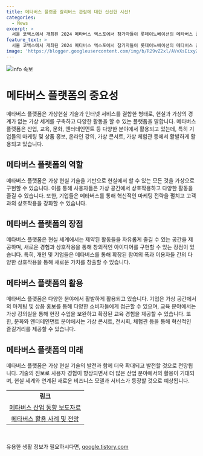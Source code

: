 ```yaml
---
title: 메타버스 플랫폼 칼리버스 관람에 대한 신선한 시선!
categories:
  - News
excerpt: >
  서울 코엑스에서 개최된 2024 메타버스 엑스포에서 참가자들이 롯데이노베이션의 메타버스 플랫폼 칼리버스를 열정적으로 관람하고 있다.
feature_text: >
  서울 코엑스에서 개최된 2024 메타버스 엑스포에서 참가자들이 롯데이노베이션의 메타버스 플랫폼 칼리버스를 열정적으로 관람하고 있다.
image: 'https://blogger.googleusercontent.com/img/b/R29vZ2xl/AVvXsEixyZcFfHzMRdzZMjFBmAUKJYCLCGyLL1o632UiGVXcaFdKo_bkvkuCioo0uUKlGfBVcT3P84aROyZIXSBEx3Aw5nCQ3pTgDom1WDC4m8eifvWiAmWEEVb4x6G_l8C0QH225ldMjyaFvpxGEBGNO37VmDTDMHGhJPq73UglMfDca1-0aw/s1600/blogspot.png'
---
```


<p><img src="https://blogger.googleusercontent.com/img/b/R29vZ2xl/AVvXsEixyZcFfHzMRdzZMjFBmAUKJYCLCGyLL1o632UiGVXcaFdKo_bkvkuCioo0uUKlGfBVcT3P84aROyZIXSBEx3Aw5nCQ3pTgDom1WDC4m8eifvWiAmWEEVb4x6G_l8C0QH225ldMjyaFvpxGEBGNO37VmDTDMHGhJPq73UglMfDca1-0aw/s1600/blogspot.png" alt="info 속보" /></p>

<h1>메타버스 플랫폼의 중요성</h1>

<p data-ke-size="size16">메타버스 플랫폼은 가상현실 기술과 인터넷 서비스를 결합한 형태로, 현실과 가상의 경계가 없는 가상 세계를 구축하고 다양한 활동을 할 수 있는 플랫폼을 말합니다. 메타버스 플랫폼은 산업, 교육, 문화, 엔터테인먼트 등 다양한 분야에서 활용되고 있는데, 특히 기업들의 마케팅 및 상품 홍보, 온라인 강의, 가상 콘서트, 가상 체험관 등에서 활발하게 활용되고 있습니다.</p>

<h2 data-ke-size="size26">메타버스 플랫폼의 역할</h2>

<p data-ke-size="size16">메타버스 플랫폼은 가상 현실 기술을 기반으로 현실에서 할 수 있는 모든 것을 가상으로 구현할 수 있습니다. 이를 통해 사용자들은 가상 공간에서 상호작용하고 다양한 활동을 즐길 수 있습니다. 또한, 기업들은 메타버스를 통해 혁신적인 마케팅 전략을 펼치고 고객과의 상호작용을 강화할 수 있습니다.</p>

<h2 data-ke-size="size26">메타버스 플랫폼의 장점</h2>

<p data-ke-size="size16">메타버스 플랫폼은 현실 세계에서는 제약된 활동들을 자유롭게 즐길 수 있는 공간을 제공하며, 새로운 경험과 상호작용을 통해 창의적인 아이디어를 구현할 수 있는 장점이 있습니다. 특히, 개인 및 기업들은 메타버스를 통해 확장된 참여의 폭과 이용자들 간의 다양한 상호작용을 통해 새로운 가치를 창출할 수 있습니다.</p>

<h2 data-ke-size="size26">메타버스 플랫폼의 활용</h2>

<p data-ke-size="size16">메타버스 플랫폼은 다양한 분야에서 활발하게 활용되고 있습니다. 기업은 가상 공간에서의 마케팅 및 상품 홍보를 통해 다양한 소비자들에게 접근할 수 있으며, 교육 분야에서는 가상 강의실을 통해 현장 수업을 보완하고 확장된 교육 경험을 제공할 수 있습니다. 또한, 문화와 엔터테인먼트 분야에서는 가상 콘서트, 전시회, 체험관 등을 통해 혁신적인 즐길거리를 제공할 수 있습니다.</p>

<h2 data-ke-size="size26">메타버스 플랫폼의 미래</h2>

<p data-ke-size="size16">메타버스 플랫폼은 가상 현실 기술의 발전과 함께 더욱 확대되고 발전할 것으로 전망됩니다. 기술의 진보로 사용자 경험이 향상되면서 더 많은 산업 분야에서의 활용이 기대되며, 현실 세계와 연계된 새로운 비즈니스 모델과 서비스가 등장할 것으로 예상됩니다.</p>

<table>
    <tbody>
        <tr>
            <td style="text-align: center; height: 17px;"><b>링크</b></td>
        </tr>
        <tr>
            <td style="text-align: center; height: 17px;"><a href="https://www.examplelink1.com">메타버스 산업 동향 보도자료</a></td>
        </tr>
        <tr>
            <td style="text-align: center; height: 17px;"><a href="https://www.examplelink2.com">메타버스 활용 사례 및 전망</a></td>
        </tr>
    </tbody>
</table>

<p data-ke-size="size16">&nbsp;</p>
유용한 생활 정보가 필요하시다면, <a href="https://qoogle.tistory.com" rel="dofollow">qoogle.tistory.com</a>


